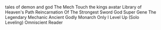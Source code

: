 tales of demon and god
The Mech Touch
the kings avatar
Library of Heaven's Path
Reincarnation Of The Strongest Sword God
Super Gene
The Legendary Mechanic
Ancient Godly Monarch
Only I Level Up (Solo Leveling)
Omniscient Reader